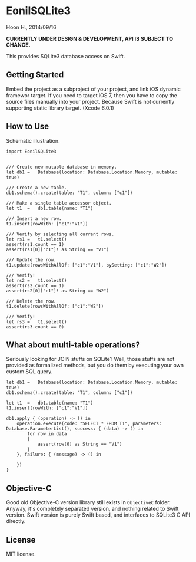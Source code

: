 EonilSQLite3
============
Hoon H., 2014/09/16



**CURRENTLY UNDER DESIGN & DEVELOPMENT, API IS SUBJECT TO CHANGE.**



This provides SQLite3 database access on Swift.





Getting Started
---------------
Embed the project as a subproject of your project, and link iOS dynamic
framewor target. If you need to target iOS 7, then you have to copy the
source files manually into your project. Because Swift is not currently
supporting static library target. (Xcode 6.0.1)







How to Use
----------
Schematic illustration.

	import EonilSQLite3


	///	Create new mutable database in memory.
	let	db1	=	Database(location: Database.Location.Memory, mutable: true)

	///	Create a new table.
	db1.schema().create(table: "T1", column: ["c1"])

	///	Make a single table accessor object.
	let	t1	=	db1.table(name: "T1")

	///	Insert a new row.
	t1.insert(rowWith: ["c1":"V1"])

	///	Verify by selecting all current rows.
	let	rs1	=	t1.select()
	assert(rs1.count == 1)
	assert(rs1[0]["c1"]! as String == "V1")

	///	Update the row.
	t1.update(rowsWithAllOf: ["c1":"V1"], bySetting: ["c1":"W2"])

	///	Verify!
	let	rs2	=	t1.select()
	assert(rs2.count == 1)
	assert(rs2[0]["c1"]! as String == "W2")

	///	Delete the row.
	t1.delete(rowsWithAllOf: ["c1":"W2"])

	///	Verify!
	let	rs3	=	t1.select()
	assert(rs3.count == 0)




What about multi-table operations?
----------------------------------
Seriously looking for JOIN stuffs on SQLite?
Well, those stuffs are not provided as formalized methods, 
but you do them by executing your own custom SQL query.

	let	db1	=	Database(location: Database.Location.Memory, mutable: true)
	db1.schema().create(table: "T1", column: ["c1"])
	
	let	t1	=	db1.table(name: "T1")
	t1.insert(rowWith: ["c1":"V1"])
	
	db1.apply { (operation) -> () in
		operation.execute(code: "SELECT * FROM T1", parameters: Database.ParameterList(), success: { (data) -> () in
			for row in data
			{
				assert(row[0] as String == "V1")
			}
		}, failure: { (message) -> () in
			
		})
	}









Objective-C
-----------
Good old Objective-C version library still exists in `ObjectiveC` folder.
Anyway, it's completely separated version, and nothing related to Swift 
version. Swift version is purely Swift based, and interfaces to SQLite3 C 
API directly.







License
-------
MIT license.

